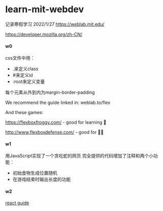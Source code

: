 # learn-mit-webdev
记录寒假学习
2022/1/27
https://weblab.mit.edu/

https://developer.mozilla.org/zh-CN/


#### w0
css文件中用：
- .来定义class
- #来定义id
- :root来定义变量

每个元素从外到内为margin-border-padding

We recommend the guide linked in: weblab.to/flex 

And these games:

https://flexboxfroggy.com/ - good for learning 🐸

http://www.flexboxdefense.com/ - good for 💪🏼



#### w1
用JavaScript实现了一个贪吃蛇的网页
完全提供的代码增加了注释和两个小功能：
- 初始食物生成位置随机
- 在游戏结束时输出长度的功能


#### w2
[react guide](http://weblab.to/react-guide-1)
